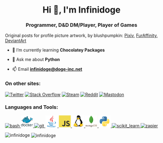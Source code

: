 <h1 align="center">Hi 👋, I'm Infinidoge</h1>
<h3 align="center">Programmer, D&D DM/Player, Player of Games</h3>

Original posts for profile picture artwork, by blushpumpkin: [Pixiv](https://www.pixiv.net/en/artworks/64038310), [FurAffinity](https://www.furaffinity.net/view/24255814), [DeviantArt](https://www.deviantart.com/blushpumpkin/art/Lillie-Braixen-694521833)

- 🌱 I’m currently learning **Chocolatey Packages**

- 💬 Ask me about **Python**

- 📫 Email **infinidoge@doge-inc.net**

<h3 align="left">On other sites:</h3>
<p align="left">
<a href="https://twitter.com/infinidoge" target="blank"><img align="center" src="https://cdn.jsdelivr.net/npm/simple-icons@3.0.1/icons/twitter.svg" alt="Twitter" height="30" width="40" /></a>
<a href="https://stackoverflow.com/users/7745142" target="blank"><img align="center" src="https://cdn.jsdelivr.net/npm/simple-icons@3.0.1/icons/stackoverflow.svg" alt="Stack Overflow" height="30" width="40" /></a>
<a href="https://steamcommunity.com/id/Infinidoge" target="blank"><img align="center" src="https://cdn.jsdelivr.net/npm/simple-icons@3.0.1/icons/steam.svg" alt="Steam" height="30" width="40" /></a>
<a href="https://www.reddit.com/user/Infinidoge" target="blank"><img align="center" src="https://cdn.jsdelivr.net/npm/simple-icons@3.0.1/icons/reddit.svg" alt="Reddit" height="30" width="40" /></a>
<a rel="me" href="https://meow.social/@Infinidoge" target="blank"><img align="center" src="https://cdn.jsdelivr.net/npm/simple-icons@3.0.1/icons/mastodon.svg" alt="Mastodon" height="30" width="40" /></a>
</p>

<h3 align="left">Languages and Tools:</h3>
<p align="left"> <a href="https://www.gnu.org/software/bash/" target="_blank"> <img src="https://www.vectorlogo.zone/logos/gnu_bash/gnu_bash-icon.svg" alt="bash" width="40" height="40"/> </a> <a href="https://www.docker.com/" target="_blank"> <img src="https://raw.githubusercontent.com/devicons/devicon/master/icons/docker/docker-original-wordmark.svg" alt="docker" width="40" height="40"/> </a> <a href="https://git-scm.com/" target="_blank"> <img src="https://www.vectorlogo.zone/logos/git-scm/git-scm-icon.svg" alt="git" width="40" height="40"/> </a> <a href="https://www.java.com" target="_blank"> <img src="https://raw.githubusercontent.com/devicons/devicon/master/icons/java/java-original.svg" alt="java" width="40" height="40"/> </a> <a href="https://developer.mozilla.org/en-US/docs/Web/JavaScript" target="_blank"> <img src="https://raw.githubusercontent.com/devicons/devicon/master/icons/javascript/javascript-original.svg" alt="javascript" width="40" height="40"/> </a> <a href="https://www.linux.org/" target="_blank"> <img src="https://raw.githubusercontent.com/devicons/devicon/master/icons/linux/linux-original.svg" alt="linux" width="40" height="40"/> </a> <a href="https://www.mongodb.com/" target="_blank"> <img src="https://raw.githubusercontent.com/devicons/devicon/master/icons/mongodb/mongodb-original-wordmark.svg" alt="mongodb" width="40" height="40"/> </a> <a href="https://www.python.org" target="_blank"> <img src="https://raw.githubusercontent.com/devicons/devicon/master/icons/python/python-original.svg" alt="python" width="40" height="40"/> </a> <a href="https://scikit-learn.org/" target="_blank"> <img src="https://upload.wikimedia.org/wikipedia/commons/0/05/Scikit_learn_logo_small.svg" alt="scikit_learn" width="40" height="40"/> </a> <a href="https://zapier.com" target="_blank"> <img src="https://www.vectorlogo.zone/logos/zapier/zapier-icon.svg" alt="zapier" width="40" height="40"/> </a> </p>

<p><img align="left" src="https://github-readme-stats.vercel.app/api/top-langs?username=infinidoge&show_icons=true&theme=dracula&locale=en&layout=compact" alt="infinidoge" /></p>

<p>&nbsp;<img align="center" src="https://github-readme-stats.vercel.app/api?username=infinidoge&show_icons=true&theme=dracula&locale=en" alt="infinidoge" /></p>
